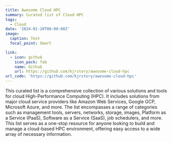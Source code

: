 ```yaml
---
title: Awesome Cloud HPC
summary: Curated list of Cloud HPC
tags:
  - Cloud
date: '2024-01-20T08:00:00Z'
image:
  caption: Test
  focal_point: Smart

link:
  - icon: github
    icon_pack: fab
    name: Github
    url: https://github.com/kjrstory/awesome-cloud-hpc
url_code: 'https://github.com/kjrstory/awesome-cloud-hpc'
---
```


This curated list is a comprehensive collection of various solutions and tools for cloud High-Performance Computing (HPC).
It includes solutions from major cloud service providers like Amazon Web Services, Google GCP, Microsoft Azure, and more.
The list encompasses a range of categories such as management tools, servers, networks, storage, images, Platform as a Service (PaaS), Software as a Service (SaaS), job schedulers, and more. 
This list serves as a one-stop resource for anyone looking to build and manage a cloud-based HPC environment, offering easy access to a wide array of necessary information.

